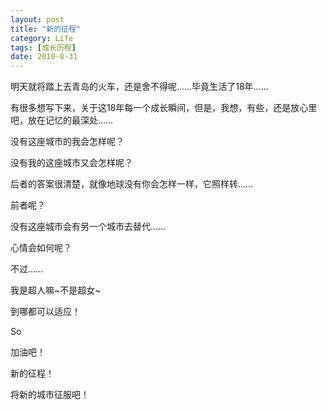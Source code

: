 ```yaml
---
layout: post
title: "新的征程"
category: Life
tags: [成长历程]
date: 2010-8-31
---
```


明天就将踏上去青岛的火车，还是舍不得呢……毕竟生活了18年……

有很多想写下来，关于这18年每一个成长瞬间，但是，我想，有些，还是放心里吧，放在记忆的最深处……<!-- more -->

没有这座城市的我会怎样呢？

没有我的这座城市又会怎样呢？

后者的答案很清楚，就像地球没有你会怎样一样，它照样转……

前者呢？

没有这座城市会有另一个城市去替代……

心情会如何呢？

不过……

我是超人嘛~不是超女~
	
到哪都可以适应！

So

加油吧！

新的征程！

将新的城市征服吧！
